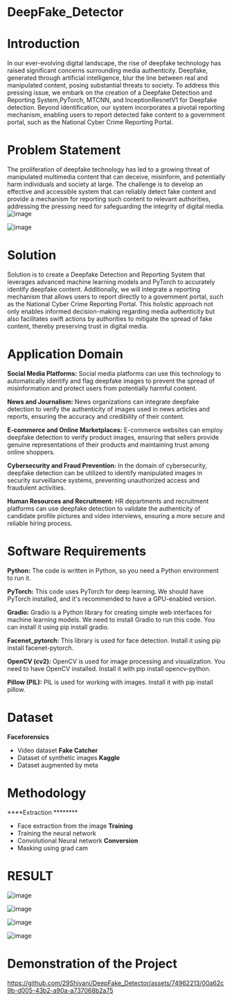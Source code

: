 # DeepFake_Detector

# Introduction
In our ever-evolving digital landscape, the rise of deepfake technology has raised significant concerns surrounding media authenticity. Deepfake, generated through artificial intelligence, blur the line between real and manipulated content, posing substantial threats to society. To address this pressing issue, we embark on the creation of a Deepfake Detection and Reporting System,PyTorch, MTCNN, and InceptionResnetV1 for Deepfake detection. Beyond identification, our system incorporates a pivotal reporting mechanism, enabling users to report detected fake content to a government portal, such as the National Cyber Crime Reporting Portal.

# Problem Statement
The proliferation of deepfake technology has led to a growing threat of manipulated multimedia content that can deceive, misinform, and potentially harm individuals and society at large. The challenge is to develop an effective and accessible system that can reliably detect fake content and provide a mechanism for reporting such content to relevant authorities, addressing the pressing need for safeguarding the integrity of digital media.
![image](https://github.com/29Shivani/DeepFake_Detector/assets/74962213/53f0e268-114d-4680-a397-7f3454be3214)

![image](https://github.com/29Shivani/DeepFake_Detector/assets/74962213/dd23c1fa-d494-4a17-b3ab-66c9a2757b9c)

# Solution
Solution is to create a Deepfake Detection and Reporting System that leverages advanced machine learning models and PyTorch to accurately identify deepfake content. Additionally, we will integrate a reporting mechanism that allows users to report  directly to a government portal, such as the National Cyber Crime Reporting Portal. This holistic approach not only enables informed decision-making regarding media authenticity but also facilitates swift actions by authorities to mitigate the spread of fake content, thereby preserving trust in digital media.

# Application Domain
**Social Media Platforms:**
Social media platforms can use this technology to automatically identify and flag deepfake images to prevent the spread of misinformation and protect users from potentially harmful content.

**News and Journalism:**
News organizations can integrate deepfake detection to verify the authenticity of images used in news articles and reports, ensuring the accuracy and credibility of their content.

**E-commerce and Online Marketplaces:**
E-commerce websites can employ deepfake detection to verify product images, ensuring that sellers provide genuine representations of their products and maintaining trust among online shoppers.

**Cybersecurity and Fraud Prevention:**
In the domain of cybersecurity, deepfake detection can be utilized to identify manipulated images in security surveillance systems, preventing unauthorized access and fraudulent activities.

**Human Resources and Recruitment:**
HR departments and recruitment platforms can use deepfake detection to validate the authenticity of candidate profile pictures and video interviews, ensuring a more secure and reliable hiring process.

# Software Requirements
**Python:** The code is written in Python, so you need a Python environment to run it.

**PyTorch:** This code uses PyTorch for deep learning. We  should have PyTorch installed, and it's recommended to have a GPU-enabled version.

**Gradio:** Gradio is a Python library for creating simple web interfaces for machine learning models. We need to install Gradio to run this code. You can install it using pip install gradio.

**Facenet_pytorch:** This library is used for face detection. Install it using pip install facenet-pytorch.

**OpenCV (cv2):** OpenCV is used for image processing and visualization. You need to have OpenCV installed. Install it with pip install opencv-python.

**Pillow (PIL):** PIL is used for working with images. Install it with pip install pillow.

# Dataset
**Faceforensics**
 - Video dataset
**Fake Catcher**
 - Dataset of synthetic images
**Kaggle**
 - Dataset augmented by meta

# Methodology
****Extraction ********
 - Face extraction from the image 
**Training**
 - Training the neural network 
 - Convolutional Neural network
**Conversion**
 - Masking using grad cam

# RESULT
![image](https://github.com/29Shivani/DeepFake_Detector/assets/74962213/5d42db78-fe5b-4015-aeec-f423e4072945)

![image](https://github.com/29Shivani/DeepFake_Detector/assets/74962213/80a35b59-ec5a-40f6-8a39-cdcc038767ba)

![image](https://github.com/29Shivani/DeepFake_Detector/assets/74962213/65955938-de77-4ef7-ad44-c76bdb8f5b76)

![image](https://github.com/29Shivani/DeepFake_Detector/assets/74962213/8da80113-40f0-4fee-b6ee-dc3483e42ff7)

# Demonstration of the Project

https://github.com/29Shivani/DeepFake_Detector/assets/74962213/00a62c9b-d005-43b2-a90a-a737068b2a75




